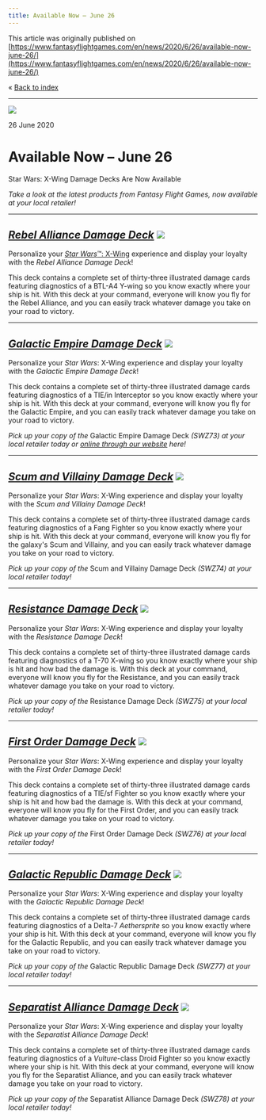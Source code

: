 ```yaml
---
title: Available Now – June 26
---
```


This article was originally published on [https://www.fantasyflightgames.com/en/news/2020/6/26/available-now-june-26/](https://www.fantasyflightgames.com/en/news/2020/6/26/available-now-june-26/)

&laquo; [Back to index](../index.md)

---

![](swz75_available-now_1.jpg)

26 June 2020

Available Now – June 26
=======================

Star Wars: X-Wing Damage Decks Are Now Available

_Take a look at the latest products from Fantasy Flight Games, now available at your local retailer!_

* * *

_[Rebel Alliance Damage Deck](https://www.fantasyflightgames.com/en/products/x-wing-second-edition/products/rebel-alliance-damage-deck/)_ ![](swz72_box_right.png)
--------------------------------------------------------------------------------------------------------------------------------------------------------------------------------------------------------------------------------------------------------------------

Personalize your [_Star Wars_™: X-Wing](https://www.fantasyflightgames.com/en/products/x-wing-second-edition/) experience and display your loyalty with the _Rebel Alliance Damage Deck_! 

This deck contains a complete set of thirty-three illustrated damage cards featuring diagnostics of a BTL-A4 Y-wing so you know exactly where your ship is hit. With this deck at your command, everyone will know you fly for the Rebel Alliance, and you can easily track whatever damage you take on your road to victory.

* * *

_[Galactic Empire Damage Deck](https://www.fantasyflightgames.com/en/products/x-wing-second-edition/products/galactic-empire-damage-deck/)_ ![](swz73_box_right.png)
----------------------------------------------------------------------------------------------------------------------------------------------------------------------------------------------------------------------------------------------------------------------

Personalize your _Star Wars_: X-Wing experience and display your loyalty with the _Galactic Empire Damage Deck_! 

This deck contains a complete set of thirty-three illustrated damage cards featuring diagnostics of a TIE/in Interceptor so you know exactly where your ship is hit. With this deck at your command, everyone will know you fly for the Galactic Empire, and you can easily track whatever damage you take on your road to victory.

_Pick up your copy of the_ Galactic Empire Damage Deck _(SWZ73) at your local retailer today or [online through our website](https://www.fantasyflightgames.com/en/products/x-wing-second-edition/products/galactic-empire-damage-deck/) here!_

* * *

_[Scum and Villainy Damage Deck](https://www.fantasyflightgames.com/en/products/x-wing-second-edition/products/scum-and-villainy-damage-deck/)_ ![](swz74_box_right.png)
--------------------------------------------------------------------------------------------------------------------------------------------------------------------------------------------------------------------------------------------------------------------------

Personalize your _Star Wars_: X-Wing experience and display your loyalty with the _Scum and Villainy Damage Deck_! 

This deck contains a complete set of thirty-three illustrated damage cards featuring diagnostics of a Fang Fighter so you know exactly where your ship is hit. With this deck at your command, everyone will know you fly for the galaxy's Scum and Villainy, and you can easily track whatever damage you take on your road to victory.

_Pick up your copy of the_ Scum and Villainy Damage Deck _(SWZ74) at your local retailer today!_

* * *

_[Resistance Damage Deck](https://www.fantasyflightgames.com/en/products/x-wing-second-edition/products/resistance-damage-deck/)_ ![](swz75_box_right.png)
------------------------------------------------------------------------------------------------------------------------------------------------------------------------------------------------------------------------------------------------------------

Personalize your _Star Wars_: X-Wing experience and display your loyalty with the _Resistance Damage Deck_! 

This deck contains a complete set of thirty-three illustrated damage cards featuring diagnostics of a T-70 X-wing so you know exactly where your ship is hit and how bad the damage is. With this deck at your command, everyone will know you fly for the Resistance, and you can easily track whatever damage you take on your road to victory.

_Pick up your copy of the_ Resistance Damage Deck _(SWZ75) at your local retailer today!_

* * *

_[First Order Damage Deck](https://www.fantasyflightgames.com/en/products/x-wing-second-edition/products/first-order-damage-deck/)_ ![](swz76_box_right.png)
--------------------------------------------------------------------------------------------------------------------------------------------------------------------------------------------------------------------------------------------------------------

Personalize your _Star Wars_: X-Wing experience and display your loyalty with the _First Order Damage Deck_! 

This deck contains a complete set of thirty-three illustrated damage cards featuring diagnostics of a TIE/sf Fighter so you know exactly where your ship is hit and how bad the damage is. With this deck at your command, everyone will know you fly for the First Order, and you can easily track whatever damage you take on your road to victory.

_Pick up your copy of the_ First Order Damage Deck _(SWZ76) at your local retailer today!_

* * *

_[Galactic Republic Damage Deck](https://www.fantasyflightgames.com/en/products/x-wing-second-edition/products/galactic-republic-damage-deck/)_ ![](swz77_box_right.png)
--------------------------------------------------------------------------------------------------------------------------------------------------------------------------------------------------------------------------------------------------------------------------

Personalize your _Star Wars_: X-Wing experience and display your loyalty with the _Galactic Republic Damage Deck_! 

This deck contains a complete set of thirty-three illustrated damage cards featuring diagnostics of a Delta-7 _Aethersprite_ so you know exactly where your ship is hit. With this deck at your command, everyone will know you fly for the Galactic Republic, and you can easily track whatever damage you take on your road to victory.

_Pick up your copy of the_ Galactic Republic Damage Deck _(SWZ77) at your local retailer today!_

* * *

_[Separatist Alliance Damage Deck](https://www.fantasyflightgames.com/en/products/x-wing-second-edition/products/separatist-alliance-damage-deck/)_ ![](swz78_box_right.png)
------------------------------------------------------------------------------------------------------------------------------------------------------------------------------------------------------------------------------------------------------------------------------

Personalize your _Star Wars_: X-Wing experience and display your loyalty with the _Separatist Alliance Damage Deck_! 

This deck contains a complete set of thirty-three illustrated damage cards featuring diagnostics of a _Vulture_\-class Droid Fighter so you know exactly where your ship is hit. With this deck at your command, everyone will know you fly for the Separatist Alliance, and you can easily track whatever damage you take on your road to victory.

_Pick up your copy of the_ Separatist Alliance Damage Deck _(SWZ78) at your local retailer today!_

[](http://community.fantasyflightgames.com/index.php?/forum/222-x-wing/)